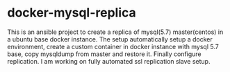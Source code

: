 # docker-mysql-replica

This is an ansible project to create a replica of mysql(5.7) master(centos) in a ubuntu base docker instance. The setup automatically setup a docker environment, create a custom container in docker instance with mysql 5.7 base, copy mysqldump from master and restore it. Finally configure replication. I am working on fully automated ssl replication slave setup.
